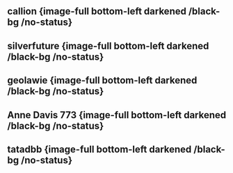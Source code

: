 

## callion {image-full bottom-left darkened /black-bg /no-status}
<div class="img" style="background-image: url('media/pomorodo.jpg')" data-attribution="https://www.flickr.com/photos/callion/5525638094/sizes/l" data-attribution-content="CC by callion (Flickr)" data-scale=""></div>

## silverfuture {image-full bottom-left darkened /black-bg /no-status}
<div class="img" style="background-image: url('media/flashcard.jpg')" data-attribution="https://www.flickr.com/photos/silverfuture/15201789553/sizes/l" data-attribution-content="CC by silverfuture (Flickr)" data-scale=""></div>

## geolawie {image-full bottom-left darkened /black-bg /no-status}
<div class="img" style="background-image: url('media/stickies.jpg')" data-attribution="https://www.flickr.com/photos/glawie/7328941260/sizes/l" data-attribution-content="CC by geolawie (Flickr)" data-scale=""></div>

## Anne Davis 773 {image-full bottom-left darkened /black-bg /no-status}
<div class="img" style="background-image: url('media/keep-on-learning.jpg')" data-attribution="https://www.flickr.com/photos/anned/8700093610/sizes/l" data-attribution-content="CC by Anne Davis 773 (Flickr)" data-
scale=""></div>

## tatadbb {image-full bottom-left darkened /black-bg /no-status}
<div class="img" style="background-image: url('media/lthe.jpg')" data-attribution="https://www.flickr.com/photos/tatadbb/6779845035/sizes/l" data-attribution$
content="CC by tatadbb (Flickr)" data-scale=""></div>

<!--
## eva.pébar {image-full bottom-left darkened /black-bg /no-status}
<div class="img" style="background-image: url('media/magician.jpg')" data-attribution="https://www.flickr.com/photos/evaysucamara/5438832695/sizes/l/in/photolist-9hBrtv-97A2uu-5CCAnG-5CyiDR-85bwQi-8MAGB5-a4h8WE-6ceAdP-8yBAKf-5VSPdq-8TWsxq-7fhBFE-8vCzQv-gyh4J2-gCegAR-gCdNNc-8MRdNB-4h3TZW-8aXw3E-7JVsxF-dSgypZ-9N1ksP-omyZG-676F3e-5UpCi4-8aEZeT-3KYBkd-8eR2Ma-qFLhh-7fhyoh-7fhyr7-8N27Sy-7fdFMv-761dod-8A8AYL-8A5viX-8e8ePb-a1Z8UH-zCjEL/" data-attribution-content="CC by eva.pébar (Flickr)" data-scale=""></div>

## Fred Dunn {image-full bottom-left darkened /black-bg /no-status}
<div class="img" style="background-image: url('media/troopers.jpg')" data-attribution="https://www.flickr.com/photos/gratapictures/6023846323/sizes/o/in/photolist-abiMDn-dtZcAt-bEM1Gh-91dNZH-9RxT6w-7Li9sT-8Hv7Df-dRPa4g-dBNXLu-dXTuVL-7LianV-5pvuRw-xZgpX-5u74i8-bf8giM-5Xrzwt-aZ6pdz-cvL54N-cvL5au-ciWGeq-ciWGpq-ciWGjf-67sifD-b9h5Hc-b9h6mp-83LjWb-4KhUb-6rNSis-9RDKkP-77DhyS-8tZj6A-8tZj7j-5bqb4t-5bqb9g-4T7Cgx-77REby-7GKQFN-6by9B1-9eRh18-5T1J8h-8dU1GZ-e7A79X-4ciCG-5SgVL2-5rQu5X-ekQywC-79L2aT-d41ASC-5jhLVm-6ec4WT-9pLvK3/" data-attribution-content="CC by Fred Dunn (Flickr)" data-scale=""></div>

## razumny {image-full bottom-left darkened /black-bg /no-status}
<div class="img" style="background-image: url('media/number-42.jpg')" data-attribution="https://www.flickr.com/photos/alrod/4499460025/sizes/l/in/photolist-7RAUGZ-b9TbNv-6hCLXc-3GNNbA-bm8Jai-bm8J8x-bm8Jcc-bYQhsb-ds2R44-aoA4qx-8HZPiY-aoCN1h-aghmLW-aoA3Yp-aPEQGX-ajuRuW-9THZSp-6DZ6hs-84LjJT-9TM3cd-fDS8Ad-8kq9Yh-3E7j-bRnC8H-98MUos-7YTAXV-eboD3m-4s6Saq-68mRND-6mCVKE-6yLnD5-fy8T8j-7kXrRQ-7g4eho-7fZiBP-9XGEwq-6myMqT-fKvGJw-9egesA-87u9Z4-9ed9Tg-bu2etr-9VfGN5-bwtTSg-29eBY-buaSWn-a1HHUJ-2rKQtz-knnBA-bqBUBa-8kmXTn/" data-attribution-content="CC by razumny (Flickr)" data-scale=""></div>
-->
